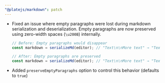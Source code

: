 ```yaml
---
"@platejs/markdown": patch
---
```


- Fixed an issue where empty paragraphs were lost during markdown serialization and deserialization. Empty paragraphs are now preserved using zero-width spaces (`\u200B`) internally.
  
  ```ts
  // Before: Empty paragraphs would disappear
  const markdown = serializeMd(editor); // "Text\n\nMore text" → "Text\nMore text"
  
  // After: Empty paragraphs are preserved
  const markdown = serializeMd(editor); // "Text\n\nMore text" → "Text\n\nMore text"
  ```

- Added `preserveEmptyParagraphs` option to control this behavior (defaults to `true`)
